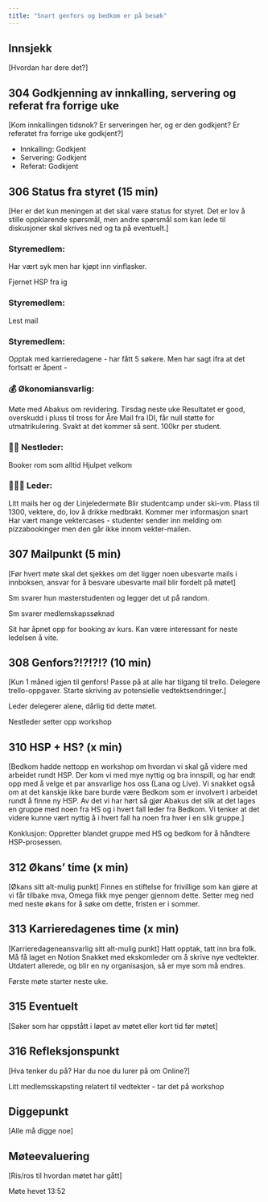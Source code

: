 ```yaml
---
title: "Snart genfors og bedkom er på besøk"
---
```


## Innsjekk

[Hvordan har dere det?]

## 304 Godkjenning av innkalling, servering og referat fra forrige uke

[Kom innkallingen tidsnok? Er serveringen her, og er den godkjent? Er referatet fra forrige uke godkjent?]

- Innkalling: Godkjent
- Servering: Godkjent
- Referat: Godkjent

## 306 Status fra styret (15 min)

[Her er det kun meningen at det skal være status for styret. Det er lov å stille oppklarende spørsmål, men andre spørsmål som kan lede til diskusjoner skal skrives ned og ta på eventuelt.]

### **Styremedlem**:

Har vært syk men har kjøpt inn vinflasker.

Fjernet HSP fra ig

### **Styremedlem**:

Lest mail

### **Styremedlem**:

Opptak med karrieredagene - har fått 5 søkere. Men har sagt ifra at det fortsatt er åpent -

### **💰** Økonomiansvarlig:

Møte med Abakus om revidering. Tirsdag neste uke
Resultatet er good, overskudd i pluss til tross for Åre 
Mail fra IDI, får null støtte for utmatrikulering. Svakt at det kommer så sent. 100kr per student.

### 👨🏼 Nestleder:

Booker rom som alltid
Hjulpet velkom

### 🧔🏼‍♂️ Leder:

Litt mails her og der
Linjeledermøte
Blir studentcamp under ski-vm. Plass til 1300, vektere, do, lov å drikke medbrakt. Kommer mer informasjon snart
Har vært mange vektercases - studenter sender inn melding om pizzabookinger men den går ikke innom vekter-mailen.

## 307 Mailpunkt (5 min)

[Før hvert møte skal det sjekkes om det ligger noen ubesvarte mails i innboksen, ansvar for å besvare ubesvarte mail blir fordelt på møtet]

Sm svarer hun masterstudenten og legger det ut på random.

Sm svarer medlemskapssøknad

Sit har åpnet opp for booking av kurs. Kan være interessant for neste ledelsen å vite.

## 308 Genfors?!?!?!? (10 min)

[Kun 1 måned igjen til genfors! Passe på at alle har tilgang til trello. Delegere trello-oppgaver. Starte skriving av potensielle vedtektsendringer.]

Leder delegerer alene, dårlig tid dette møtet.

Nestleder setter opp workshop 

## 310 HSP + HS? (x min)

[Bedkom hadde nettopp en workshop om hvordan vi skal gå videre med arbeidet rundt HSP. Der kom vi med mye nyttig og bra innspill, og har endt opp med å velge et par ansvarlige hos oss (Lana og Live). Vi snakket også om at det kanskje ikke bare burde være Bedkom som er involvert i arbeidet rundt å finne ny HSP. Av det vi har hørt så gjør Abakus det slik at det lages en gruppe med noen fra HS og i hvert fall leder fra Bedkom. Vi tenker at det videre kunne vært nyttig å i hvert fall ha noen fra hver i en slik gruppe.]

Konklusjon: Oppretter blandet gruppe med HS og bedkom for å håndtere HSP-prosessen. 

## 312 Økans’ time (x min)

[Økans sitt alt-mulig punkt]
Finnes en stiftelse for frivillige som kan gjøre at vi får tilbake mva, Omega fikk mye penger gjennom dette. Setter meg ned med neste økans for å søke om dette, fristen er i sommer.

## 313 Karrieredagenes time (x min)

[Karrieredageneansvarlig sitt alt-mulig punkt]
Hatt opptak, tatt inn bra folk.
Må få laget en Notion
Snakket med ekskomleder om å skrive nye vedtekter. Utdatert allerede, og blir en ny organisasjon, så er mye som må endres.

Første møte starter neste uke.

## 315 Eventuelt

[Saker som har oppstått i løpet av møtet eller kort tid før møtet]

## 316 Refleksjonspunkt

[Hva tenker du på? Har du noe du lurer på om Online?]

Litt medlemsskapsting relatert til vedtekter - tar det på workshop

## Diggepunkt

[Alle må digge noe]

## Møteevaluering

[Ris/ros til hvordan møtet har gått]

Møte hevet 13:52